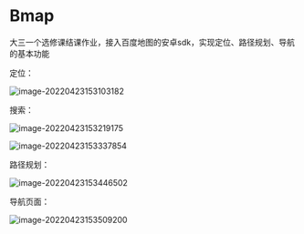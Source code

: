 # Bmap
大三一个选修课结课作业，接入百度地图的安卓sdk，实现定位、路径规划、导航的基本功能

定位：

![image-20220423153103182](https://cdn.jsdelivr.net/gh/ruoli6/images/blog/image-20220423153103182.png)

搜索：

![image-20220423153219175](https://cdn.jsdelivr.net/gh/ruoli6/images/blog/image-20220423153219175.png)

![image-20220423153337854](https://cdn.jsdelivr.net/gh/ruoli6/images/blog/image-20220423153337854.png)

路径规划：

![image-20220423153446502](https://cdn.jsdelivr.net/gh/ruoli6/images/blog/image-20220423153446502.png)

导航页面：

![image-20220423153509200](https://cdn.jsdelivr.net/gh/ruoli6/images/blog/image-20220423153509200.png)

